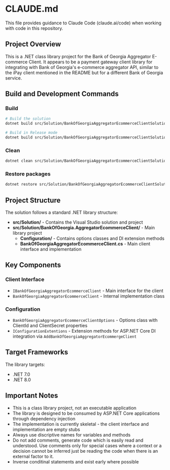 # CLAUDE.md

This file provides guidance to Claude Code (claude.ai/code) when working with code in this repository.

## Project Overview

This is a .NET class library project for the Bank of Georgia Aggregator E-commerce Client. It appears to be a payment gateway client library for integrating with Bank of Georgia's e-commerce aggregator API, similar to the iPay client mentioned in the README but for a different Bank of Georgia service.

## Build and Development Commands

### Build
```bash
# Build the solution
dotnet build src/Solution/BankOfGeorgiaAggregatorEcommerceClientSolution.sln

# Build in Release mode
dotnet build src/Solution/BankOfGeorgiaAggregatorEcommerceClientSolution.sln -c Release
```

### Clean
```bash
dotnet clean src/Solution/BankOfGeorgiaAggregatorEcommerceClientSolution.sln
```

### Restore packages
```bash
dotnet restore src/Solution/BankOfGeorgiaAggregatorEcommerceClientSolution.sln
```

## Project Structure

The solution follows a standard .NET library structure:
- **src/Solution/** - Contains the Visual Studio solution and project
- **src/Solution/BankOfGeorgia.AggregatorEcommerceClient/** - Main library project
  - **Configuration/** - Contains options classes and DI extension methods
  - **BankOfGeorgiaAggregatorEcommerceClient.cs** - Main client interface and implementation

## Key Components

### Client Interface
- `IBankOfGeorgiaAggregatorEcommerceClient` - Main interface for the client
- `BankOfGeorgiaAggregatorEcommerceClient` - Internal implementation class

### Configuration
- `BankOfGeorgiaAggregatorEcommerceClientOptions` - Options class with ClientId and ClientSecret properties
- `IConfigurationExtentions` - Extension methods for ASP.NET Core DI integration via `AddBankOfGeorgiaAggregatorEcommergeClient`

## Target Frameworks
The library targets:
- .NET 7.0
- .NET 8.0

## Important Notes
- This is a class library project, not an executable application
- The library is designed to be consumed by ASP.NET Core applications through dependency injection
- The implementation is currently skeletal - the client interface and implementation are empty stubs
- Always use discriptive names for variables and methods
- Do not add comments, generate code which is easily read and understood. Use comments only for special cases where a context or a decision cannot be inferred just be reading the code when there is an external factor to it.
- Inverse conditinal statements and exist early where possible